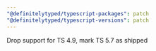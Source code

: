 ```yaml
---
"@definitelytyped/typescript-packages": patch
"@definitelytyped/typescript-versions": patch
---
```


Drop support for TS 4.9, mark TS 5.7 as shipped
